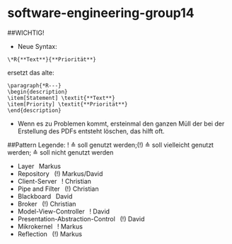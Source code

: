 # software-engineering-group14
##WICHTIG!
- Neue Syntax: 

`\*R{**Text**}{**Priorität**}`
    
ersetzt das alte:

    \paragraph{*R---}
    \begin{description}
    \item[Statement] \textit{**Text**}
    \item[Priority] \textit{**Priorität**}
    \end{description}

- Wenn es zu Problemen kommt, ersteinmal den ganzen Müll der bei der Erstellung des PDFs entsteht löschen, das hilft oft.

##Pattern
Legende: !  &#x2259; soll genutzt werden;(!) &#x2259; soll vielleicht genutzt werden; 	&#x2259; soll nicht genutzt werden
- Layer						        &ensp;Markus
- Repository                        &ensp;(!)	Markus/David
- Client-Server				        &ensp;!	Christian
- Pipe and Filter			        &ensp;(!)	Christian
- Blackboard					    &ensp;David
- Broker				            &ensp;(!)	Christian
- Model-View-Controller		        &ensp;!	David
- Presentation-Abstraction-Control	&ensp;(!)	David
- Mikrokernel				        &ensp;!	Markus
- Reflection				        &ensp;(!)	Markus

